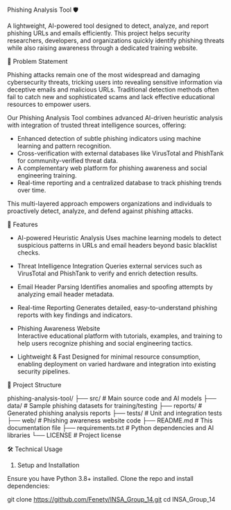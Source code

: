  Phishing Analysis Tool 🛡️

A lightweight, AI-powered tool designed to detect, analyze, and report phishing URLs and emails efficiently. This project helps security researchers, developers, and organizations quickly identify phishing threats while also raising awareness through a dedicated training website.


 🚩 Problem Statement

Phishing attacks remain one of the most widespread and damaging cybersecurity threats, tricking users into revealing sensitive information via deceptive emails and malicious URLs. Traditional detection methods often fail to catch new and sophisticated scams and lack effective educational resources to empower users.

Our Phishing Analysis Tool combines advanced AI-driven heuristic analysis with integration of trusted threat intelligence sources, offering:

- Enhanced detection of subtle phishing indicators using machine learning and pattern recognition.
- Cross-verification with external databases like VirusTotal and PhishTank for community-verified threat data.
- A complementary web platform for phishing awareness and social engineering training.
- Real-time reporting and a centralized database to track phishing trends over time.

This multi-layered approach empowers organizations and individuals to proactively detect, analyze, and defend against phishing attacks.


🚀 Features

- AI-powered Heuristic Analysis
  Uses machine learning models to detect suspicious patterns in URLs and email headers beyond basic blacklist checks.

- Threat Intelligence Integration
  Queries external services such as VirusTotal and PhishTank to verify and enrich detection results.

- Email Header Parsing
  Identifies anomalies and spoofing attempts by analyzing email header metadata.

- Real-time Reporting
  Generates detailed, easy-to-understand phishing reports with key findings and indicators.

- Phishing Awareness Website  
  Interactive educational platform with tutorials, examples, and training to help users recognize phishing and social engineering tactics.

- Lightweight & Fast
  Designed for minimal resource consumption, enabling deployment on varied hardware and integration into existing security pipelines.


 📂 Project Structure

phishing-analysis-tool/
├── src/ # Main source code and AI models
├── data/ # Sample phishing datasets for training/testing
├── reports/ # Generated phishing analysis reports
├── tests/ # Unit and integration tests
├── web/ # Phishing awareness website code
├── README.md # This documentation file
├── requirements.txt # Python dependencies and AI libraries
└── LICENSE # Project license



 🛠️ Technical Usage

 1. Setup and Installation

Ensure you have Python 3.8+ installed. Clone the repo and install dependencies:

git clone https://github.com/Fenety/INSA_Group_14.git
cd INSA_Group_14
